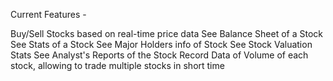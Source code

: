 Current Features -

Buy/Sell Stocks based on real-time price data
See Balance Sheet of a Stock
See Stats of a Stock
See Major Holders info of Stock
See Stock Valuation Stats
See Analyst's Reports of the Stock
Record Data of Volume of each stock, allowing to trade multiple stocks in short time
